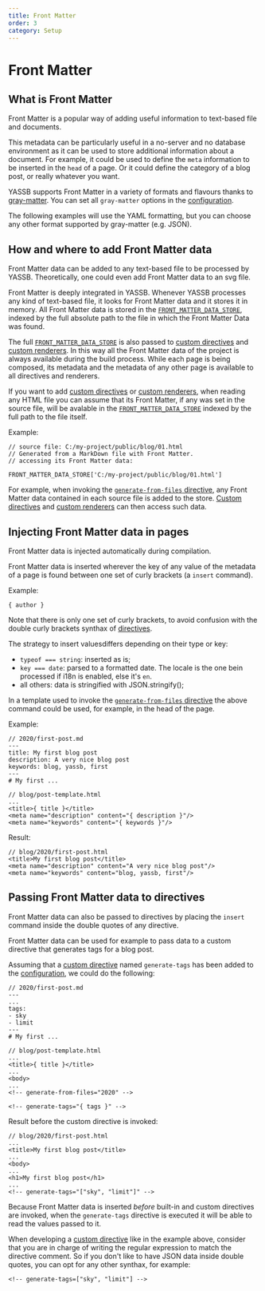 ```yaml
---
title: Front Matter
order: 3
category: Setup
---
```

# Front Matter

## What is Front Matter

Front Matter is a popular way of adding useful information to text-based file and documents.

This metadata can be particularly useful in a no-server and no database environment as it can be used to store additional information about a document. For example, it could be used to define the `meta` information to be inserted in the `head` of a page. Or it could define the category of a blog post, or really whatever you want.

YASSB supports Front Matter in a variety of formats and flavours thanks to [gray-matter](https://www.npmjs.com/package/gray-matter). You can set all `gray-matter` options in the [configuration]({{url-to="configuration"}}).

The following examples will use the YAML formatting, but you can choose any other format supported by gray-matter (e.g. JSON).

## How and where to add Front Matter data

Front Matter data can be added to any text-based file to be processed by YASSB. Theoretically, one could even add Front Matter data to an svg file.

Front Matter is deeply integrated in YASSB. Whenever YASSB processes any kind of text-based file, it looks for Front Matter data and it stores it in memory. All Front Matter data is stored in the [`FRONT_MATTER_DATA_STORE`]({{url-to="FrontMatterDataStore"}}), indexed by the full absolute path to the file in which the Front Matter Data was found.

The full [`FRONT_MATTER_DATA_STORE`]({{url-to="FrontMatterDataStore"}}) is also passed to [custom directives]({{url-to="custom-directives"}}) and [custom renderers]({{url-to="custom-renderers"}}). In this way all the Front Matter data of the project is always available during the build process. While each page is being composed, its metadata and the metadata of any other page is available to all directives and renderers.

If you want to add [custom directives]({{url-to="custom-directives"}}) or [custom renderers]({{url-to="custom-renderers"}}), when reading any HTML file you can assume that its Front Matter, if any was set in the source file, will be avalable in the [`FRONT_MATTER_DATA_STORE`]({{url-to="FrontMatterDataStore"}}) indexed by the full path to the file itself.

Example:

    // source file: C:/my-project/public/blog/01.html
    // Generated from a MarkDown file with Front Matter.
    // accessing its Front Matter data:

    FRONT_MATTER_DATA_STORE['C:/my-project/public/blog/01.html']



For example, when invoking the [`generate-from-files` directive]({{url-to="generate-from-files"}}), any Front Matter data contained in each source file is added to the store. [Custom directives]({{url-to="custom-directives"}}) and [custom renderers]({{url-to="custom-renderers"}}) can then access such data.

## Injecting Front Matter data in pages

Front Matter data is injected automatically during compilation. 

Front Matter data is inserted wherever the key of any value of the metadata of a page is found between one set of curly brackets (a `insert` command).

Example:

    { author }

Note that there is only one set of curly brackets, to avoid confusion with the double curly brackets synthax of [directives]({{url-to="directives/index"}}).

The strategy to insert valuesdiffers depending on their type or key:

- `typeof === string`: inserted as is;
- `key === date`: parsed to a formatted date. The locale is the one bein processed if i18n is enabled, else it's `en`.
- all others: data is stringified with JSON.stringify(); 

In a template used to invoke the [`generate-from-files` directive]({{url-to="generate-from-files"}}) the above command could be used, for example, in the head of the page.

Example:

    // 2020/first-post.md
    ---
    title: My first blog post
    description: A very nice blog post
    keywords: blog, yassb, first
    ---
    # My first ...

    // blog/post-template.html
    ...
    <title>{ title }</title>
    <meta name="description" content="{ description }"/>
    <meta name="keywords" content="{ keywords }"/>

Result:

    // blog/2020/first-post.html
    <title>My first blog post</title>
    <meta name="description" content="A very nice blog post"/>
    <meta name="keywords" content="blog, yassb, first"/>

## Passing Front Matter data to directives

Front Matter data can also be passed to directives by placing the `insert` command inside the double quotes of any directive.

Front Matter data can be used for example to pass data to a custom directive that generates tags for a blog post.

Assuming that a [custom directive]({{url-to="custom-directive"}}) named `generate-tags` has been added to the [configuration]({{url-to="configuration"}}), we could do the following:

    // 2020/first-post.md
    ---
    ...
    tags:
    - sky
    - limit
    ---
    # My first ...

    // blog/post-template.html
    ...
    <title>{ title }</title>
    ...
    <body>
    ...
    <!-- generate-from-files="2020" -->

    <!-- generate-tags="{ tags }" -->

Result before the custom directive is invoked:

    // blog/2020/first-post.html
    ...
    <title>My first blog post</title>
    ...
    <body>
    ...
    <h1>My first blog post</h1>
    ...
    <!-- generate-tags="["sky", "limit"]" -->

Because Front Matter data is inserted *before* built-in and custom directives are invoked, when the `generate-tags` directive is executed it will be able to read the values passed to it.

When developing a [custom directive]({{url-to="custom-directives"}}) like in the example above, consider that you are in charge of writing the regular expression to match the directive comment. So if you don't like to have JSON data inside double quotes, you can opt for any other synthax, for example:

    <!-- generate-tags=["sky", "limit"] -->
